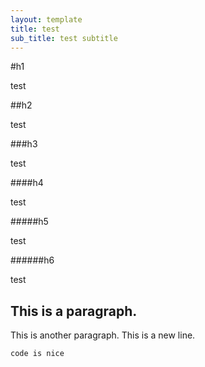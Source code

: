 ```yaml
---
layout: template
title: test
sub_title: test subtitle
---
```


#h1

test

##h2

test

###h3

test

####h4

test

#####h5

test

######h6

test

This is a paragraph.
---
This is another paragraph.
This is a new line.

```
code is nice
```